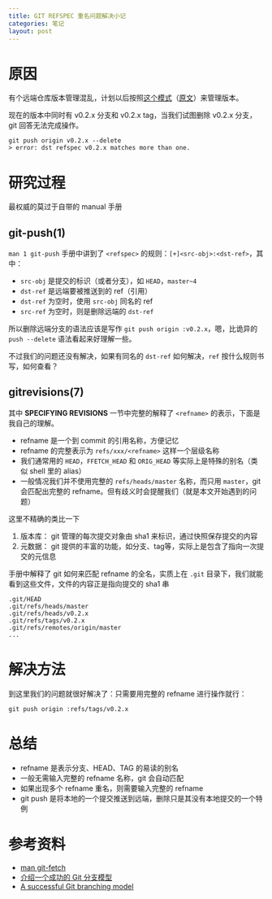 ```yaml
---
title: GIT REFSPEC 重名问题解决小记
categories: 笔记
layout: post
---
```


# 原因

有个远端仓库版本管理混乱，计划以后按照[这个模式][success-zh]（[原文][success-en]）来管理版本。

现在的版本中同时有 v0.2.x 分支和 v0.2.x tag，当我们试图删除 v0.2.x 分支，git 回答无法完成操作。

```shell
git push origin v0.2.x --delete
> error: dst refspec v0.2.x matches more than one.
```

# 研究过程

最权威的莫过于自带的 manual 手册

## git-push(1)

`man 1 git-push` 手册中讲到了 `<refspec>` 的规则：`[+]<src-obj>:<dst-ref>`，其中：

* `src-obj` 是提交的标识（或者分支），如 `HEAD`，`master~4`
* `dst-ref` 是远端要被推送到的 ref（引用）
* `dst-ref` 为空时，使用 `src-obj` 同名的 ref
* `src-ref` 为空时，则是删除远端的 `dst-ref` 

所以删除远端分支的语法应该是写作 `git push origin :v0.2.x`，嗯，比诡异的 `push --delete` 语法看起来好理解一些。

不过我们的问题还没有解决，如果有同名的 `dst-ref` 如何解决，`ref` 按什么规则书写，如何查看？

## gitrevisions(7)

其中 **SPECIFYING REVISIONS** 一节中完整的解释了 `<refname>` 的表示，下面是我自己的理解。

* refname 是一个到 commit 的引用名称，方便记忆
* refname 的完整表示为 `refs/xxx/<refname>` 这样一个层级名称
* 我们通常用的 `HEAD`，`FFETCH_HEAD` 和 `ORIG_HEAD` 等实际上是特殊的别名（类似 shell 里的 alias）
* 一般情况我们并不使用完整的 `refs/heads/master` 名称，而只用 `master`，git 会匹配出完整的 refname。但有歧义时会提醒我们（就是本文开始遇到的问题）

这里不精确的类比一下

1. 版本库： git 管理的每次提交对象由 sha1 来标识，通过快照保存提交的内容
2. 元数据： git 提供的丰富的功能，如分支、tag等，实际上是包含了指向一次提交的元信息

手册中解释了 git 如何来匹配 refname 的全名，实质上在 `.git` 目录下，我们就能看到这些文件，文件的内容正是指向提交的 sha1 串

```
.git/HEAD
.git/refs/heads/master
.git/refs/heads/v0.2.x
.git/refs/tags/v0.2.x
.git/refs/remotes/origin/master
...
```

# 解决方法

到这里我们的问题就很好解决了：只需要用完整的 refname 进行操作就行：

```shell
git push origin :refs/tags/v0.2.x 
```

# 总结

* refname 是表示分支、HEAD、TAG 的易读的别名
* 一般无需输入完整的 refname 名称，git 会自动匹配
* 如果出现多个 refname 重名，则需要输入完整的 refname
* git push 是将本地的一个提交推送到远端，删除只是其没有本地提交的一个特例


# 参考资料

* [man git-fetch][git-fetch]
* [介绍一个成功的 Git 分支模型][success-zh]
* [A successful Git branching model][success-en]


[success-zh]: https://www.oschina.net/translate/a-successful-git-branching-model
[git-fetch]: https://www.kernel.org/pub/software/scm/git/docs/git-fetch.html
[success-en]: http://nvie.com/posts/a-successful-git-branching-model/
